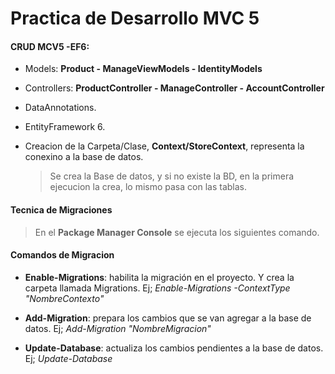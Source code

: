 # Practica de Desarrollo MVC 5

#### CRUD MCV5 -EF6:

- Models: **Product - ManageViewModels - IdentityModels**
- Controllers: **ProductController - ManageController - AccountController**
- DataAnnotations.
- EntityFramework 6.
- Creacion de la Carpeta/Clase, **Context/StoreContext**, representa la conexino a la base de datos.

  > Se crea la Base de datos, y si no existe la BD, en la primera ejecucion la crea, lo mismo pasa con las tablas.

#### Tecnica de Migraciones

> En el **Package Manager Console** se ejecuta los siguientes comando.

#### Comandos de Migracion

- **Enable-Migrations**: habilita la migración en el proyecto. Y crea la carpeta llamada Migrations.
  Ej; _Enable-Migrations -ContextType "NombreContexto"_

- **Add-Migration**: prepara los cambios que se van agregar a la base de datos.
  Ej; _Add-Migration "NombreMigracion"_

- **Update-Database**: actualiza los cambios pendientes a la base de datos.
  Ej; _Update-Database_
